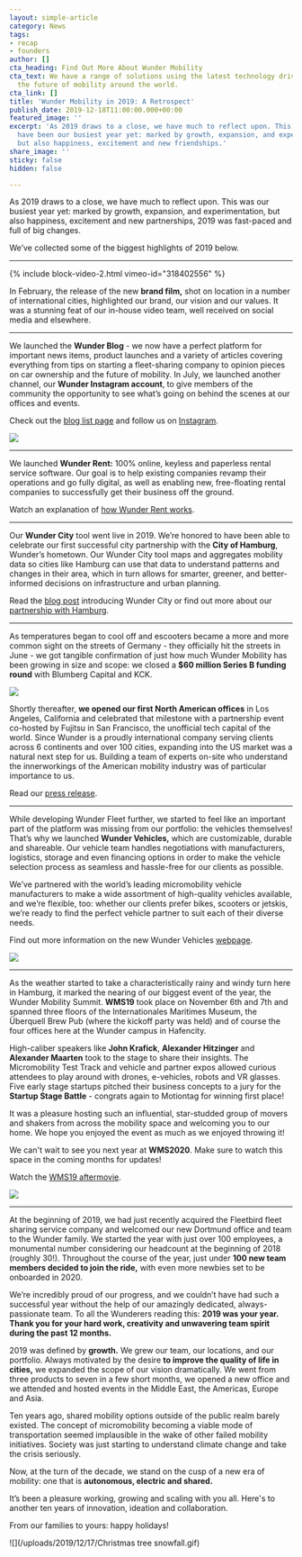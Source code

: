 ```yaml
---
layout: simple-article
category: News
tags:
- recap
- founders
author: []
cta_heading: Find Out More About Wunder Mobility
cta_text: We have a range of solutions using the latest technology driving forward
  the future of mobility around the world.
cta_link: []
title: 'Wunder Mobility in 2019: A Retrospect'
publish_date: 2019-12-18T11:00:00.000+00:00
featured_image: ''
excerpt: 'As 2019 draws to a close, we have much to reflect upon. This may very well
  have been our busiest year yet: marked by growth, expansion, and experimentation,
  but also happiness, excitement and new friendships.'
share_image: ''
sticky: false
hidden: false

---
```

As 2019 draws to a close, we have much to reflect upon. This was our busiest year yet: marked by growth, expansion, and experimentation, but also happiness, excitement and new partnerships, 2019 was fast-paced and full of big changes.

We’ve collected some of the biggest highlights of 2019 below.

***

{% include block-video-2.html vimeo-id="318402556" %}

In February, the release of the new **brand film,** shot on location in a number of international cities, highlighted our brand, our vision and our values. It was a stunning feat of our in-house video team, well received on social media and elsewhere.

***

We launched the **Wunder Blog** - we now have a perfect platform for important news items, product launches and a variety of articles covering everything from tips on starting a fleet-sharing company to opinion pieces on car ownership and the future of mobility. In July, we launched another channel, our **Wunder Instagram account**, to give members of the community the opportunity to see what’s going on behind the scenes at our offices and events.

Check out the [blog list page](https://www.wundermobility.com/blog) and follow us on [Instagram](https://www.instagram.com/wundermobility/).

![](/uploads/2019/12/17/InstaImageRecapPost.jpg)

***

We launched **Wunder Rent:** 100% online, keyless and paperless rental service software. Our goal is to help existing companies revamp their operations and go fully digital, as well as enabling new, free-floating rental companies to successfully get their business off the ground.

Watch an explanation of [how Wunder Rent works](https://vimeo.com/374919926).

***

Our **Wunder City** tool went live in 2019. We’re honored to have been able to celebrate our first successful city partnership with the **City of Hamburg**, Wunder’s hometown. Our Wunder City tool maps and aggregates mobility data so cities like Hamburg can use that data to understand patterns and changes in their area, which in turn allows for smarter, greener, and better-informed decisions on infrastructure and urban planning.

Read the [blog post](https://www.wundermobility.com/blog/introducing-wunder-city) introducing Wunder City or find out more about our [partnership with Hamburg](https://www.hamburg-news.hamburg/en/media-it/hamburg-launches-platform-monitor-new-mobility-services/).

***

As temperatures began to cool off and escooters became a more and more common sight on the streets of Germany - they officially hit the streets in June - we got tangible confirmation of just how much Wunder Mobility has been growing in size and scope: we closed a **$60 million Series B funding round** with Blumberg Capital and KCK.

![](/uploads/2019/12/17/YeehawAmerica.jpg)

Shortly thereafter, **we opened our first North American offices** in Los Angeles, California and celebrated that milestone with a partnership event co-hosted by Fujitsu in San Francisco, the unofficial tech capital of the world. Since Wunder is a proudly international company serving clients across 6 continents and over 100 cities, expanding into the US market was a natural next step for us. Building a team of experts on-site who understand the innerworkings of the American mobility industry was of particular importance to us.

Read our [press release](https://www.wundermobility.com/blog/wunder-mobility-launches-in-the-u-s).

***

While developing Wunder Fleet further, we started to feel like an important part of the platform was missing from our portfolio: the vehicles themselves! That’s why we launched **Wunder Vehicles,** which are customizable, durable and shareable. Our vehicle team handles negotiations with manufacturers, logistics, storage and even financing options in order to make the vehicle selection process as seamless and hassle-free for our clients as possible. 

We’ve partnered with the world’s leading micromobility vehicle manufacturers to make a wide assortment of high-quality vehicles available, and we’re flexible, too: whether our clients prefer bikes, scooters or jetskis, we’re ready to find the perfect vehicle partner to suit each of their diverse needs.

Find out more information on the new Wunder Vehicles [webpage]().

![](/uploads/2019/12/17/wunder-vehicles.png)

***

As the weather started to take a characteristically rainy and windy turn here in Hamburg, it marked the nearing of our biggest event of the year, the Wunder Mobility Summit. **WMS19** took place on November 6th and 7th and spanned three floors of the Internationales Maritimes Museum, the Überquell Brew Pub (where the kickoff party was held) and of course the four offices here at the Wunder campus in Hafencity. 

High-caliber speakers like **John Krafick**, **Alexander Hitzinger** and **Alexander Maarten** took to the stage to share their insights. The Micromobility Test Track and vehicle and partner expos allowed curious attendees to play around with drones, e-vehicles, robots and VR glasses. Five early stage startups pitched their business concepts to a jury for the **Startup Stage Battle** - congrats again to Motiontag for winning first place!

It was a pleasure hosting such an influential, star-studded group of movers and shakers from across the mobility space and welcoming you to our home. We hope you enjoyed the event as much as we enjoyed throwing it!

We can't wait to see you next year at **WMS2020**. Make sure to watch this space in the coming months for updates!

Watch the [WMS19 aftermovie](https://www.wundermobility.com/blog/the-wunder-mobility-summit-2019).

![](/uploads/2019/12/17/Recappostimage.jpg)

***

At the beginning of 2019, we had just recently acquired the Fleetbird fleet sharing service company and welcomed our new Dortmund office and team to the Wunder family. We started the year with just over 100 employees, a monumental number considering our headcount at the beginning of 2018 (roughly 30!). Throughout the course of the year, just under **100 new team members decided to join the ride,** with even more newbies set to be onboarded in 2020.

We’re incredibly proud of our progress, and we couldn’t have had such a successful year without the help of our amazingly dedicated, always-passionate team. To all the Wunderers reading this: **2019 was your year. Thank you for your hard work, creativity and unwavering team spirit during the past 12 months.**

2019 was defined by **growth.** We grew our team, our locations, and our portfolio. Always motivated by the desire **to improve the quality of life in cities,** we expanded the scope of our vision dramatically. We went from three products to seven in a few short months, we opened a new office and we attended and hosted events in the Middle East, the Americas, Europe and Asia.

Ten years ago, shared mobility options outside of the public realm barely existed. The concept of micromobility becoming a viable mode of transportation seemed implausible in the wake of other failed mobility initiatives. Society was just starting to understand climate change and take the crisis seriously.

Now, at the turn of the decade, we stand on the cusp of a new era of mobility: one that is **autonomous, electric and shared.**

It’s been a pleasure working, growing and scaling with you all. Here's to another ten years of innovation, ideation and collaboration.

From our families to yours: happy holidays!

![](/uploads/2019/12/17/Christmas tree snowfall.gif)